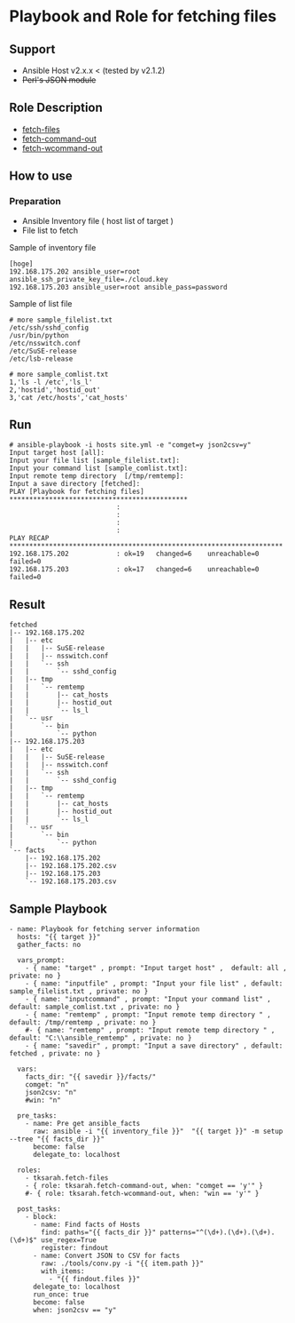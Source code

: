 # Playbook and Role for fetching files
## Support
* Ansible Host v2.x.x < (tested by v2.1.2)
* ~~Perl's JSON module~~

## Role Description

* [fetch-files](https://galaxy.ansible.com/tksarah/fetch-files/)
* [fetch-command-out](https://galaxy.ansible.com/tksarah/fetch-command-out/)
* [fetch-wcommand-out](https://galaxy.ansible.com/tksarah/fetch-wcommand-out/)

##  How to use

### Preparation

* Ansible Inventory file ( host list of target )
* File list to fetch

Sample of inventory file
```
[hoge]
192.168.175.202 ansible_user=root ansible_ssh_private_key_file=./cloud.key
192.168.175.203 ansible_user=root ansible_pass=password
```

Sample of list file
```
# more sample_filelist.txt
/etc/ssh/sshd_config
/usr/bin/python
/etc/nsswitch.conf
/etc/SuSE-release
/etc/lsb-release

# more sample_comlist.txt
1,'ls -l /etc','ls_l'
2,'hostid','hostid_out'
3,'cat /etc/hosts','cat_hosts'
```

## Run

```
# ansible-playbook -i hosts site.yml -e "comget=y json2csv=y"
Input target host [all]:
Input your file list [sample_filelist.txt]:
Input your command list [sample_comlist.txt]:
Input remote temp directory  [/tmp/remtemp]:
Input a save directory [fetched]:
PLAY [Playbook for fetching files] *********************************************
                           :
                           :
                           :
                           :
PLAY RECAP *********************************************************************
192.168.175.202            : ok=19   changed=6    unreachable=0    failed=0
192.168.175.203            : ok=17   changed=6    unreachable=0    failed=0
``` 

## Result

```
fetched
|-- 192.168.175.202
|   |-- etc
|   |   |-- SuSE-release
|   |   |-- nsswitch.conf
|   |   `-- ssh
|   |       `-- sshd_config
|   |-- tmp
|   |   `-- remtemp
|   |       |-- cat_hosts
|   |       |-- hostid_out
|   |       `-- ls_l
|   `-- usr
|       `-- bin
|           `-- python
|-- 192.168.175.203
|   |-- etc
|   |   |-- SuSE-release
|   |   |-- nsswitch.conf
|   |   `-- ssh
|   |       `-- sshd_config
|   |-- tmp
|   |   `-- remtemp
|   |       |-- cat_hosts
|   |       |-- hostid_out
|   |       `-- ls_l
|   `-- usr
|       `-- bin
|           `-- python
`-- facts
    |-- 192.168.175.202
    |-- 192.168.175.202.csv
    |-- 192.168.175.203
    `-- 192.168.175.203.csv
```

## Sample Playbook

```
- name: Playbook for fetching server information
  hosts: "{{ target }}"
  gather_facts: no

  vars_prompt:
    - { name: "target" , prompt: "Input target host" ,  default: all , private: no }
    - { name: "inputfile" , prompt: "Input your file list" , default: sample_filelist.txt , private: no }
    - { name: "inputcommand" , prompt: "Input your command list" , default: sample_comlist.txt , private: no }
    - { name: "remtemp" , prompt: "Input remote temp directory " , default: /tmp/remtemp , private: no }
    #- { name: "remtemp" , prompt: "Input remote temp directory " , default: "C:\\ansible_remtemp" , private: no }
    - { name: "savedir" , prompt: "Input a save directory" , default: fetched , private: no }

  vars:
    facts_dir: "{{ savedir }}/facts/"
    comget: "n"
    json2csv: "n"
    #win: "n"

  pre_tasks:
    - name: Pre get ansible_facts
      raw: ansible -i "{{ inventory_file }}"  "{{ target }}" -m setup --tree "{{ facts_dir }}"
      become: false
      delegate_to: localhost

  roles:
    - tksarah.fetch-files
    - { role: tksarah.fetch-command-out, when: "comget == 'y'" }
    #- { role: tksarah.fetch-wcommand-out, when: "win == 'y'" }

  post_tasks:
    - block:
      - name: Find facts of Hosts
        find: paths="{{ facts_dir }}" patterns="^(\d+).(\d+).(\d+).(\d+)$" use_regex=True
        register: findout
      - name: Convert JSON to CSV for facts
        raw: ./tools/conv.py -i "{{ item.path }}"
        with_items:
          - "{{ findout.files }}"
      delegate_to: localhost
      run_once: true
      become: false
      when: json2csv == "y"
```
